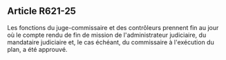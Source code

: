 Article R621-25
----
Les fonctions du juge-commissaire et des contrôleurs prennent fin au jour où le
compte rendu de fin de mission de l'administrateur judiciaire, du mandataire
judiciaire et, le cas échéant, du commissaire à l'exécution du plan, a été
approuvé.
